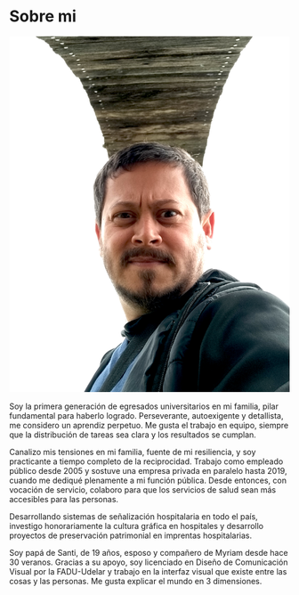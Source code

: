 # Sobre mi

![](../images/LB-EFDI-MT01-b.jpg)

Soy la primera generación de egresados universitarios en mi familia, pilar fundamental para haberlo logrado. Perseverante, autoexigente y detallista, me considero un aprendiz perpetuo. Me gusta el trabajo en equipo, siempre que la distribución de tareas sea clara y los resultados se cumplan.

Canalizo mis tensiones en mi familia, fuente de mi resiliencia, y soy practicante a tiempo completo de la reciprocidad. Trabajo como empleado público desde 2005 y sostuve una empresa privada en paralelo hasta 2019, cuando me dediqué plenamente a mi función pública. Desde entonces, con vocación de servicio, colaboro para que los servicios de salud sean más accesibles para las personas.

Desarrollando sistemas de señalización hospitalaria en todo el país, investigo honorariamente la cultura gráfica en hospitales y desarrollo proyectos de preservación patrimonial en imprentas hospitalarias.

Soy papá de Santi, de 19 años, esposo y compañero de Myriam desde hace 30 veranos. Gracias a su apoyo, soy licenciado en Diseño de Comunicación Visual por la FADU-Udelar y trabajo en la interfaz visual que existe entre las cosas y las personas. Me gusta explicar el mundo en 3 dimensiones.






